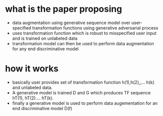 # what is the paper proposing
* data augmentation using generative sequence model over user-specified transformation functions using generative adversarial process
* uses transformation function which is robust to misspecified user input and is trained on unlabeled data
* transformation model can then be used to perform data augmentation for any end discriminative model

# how it works
* basically user provides set of transformation function h(1),h(2),,... h(k)  and unlabeled data.
* A generative model is trained D and G which produces TF sequence hT(1), hT(2).... hT(k).
* finally a generative model is used to perform data augementation for an end discriminative model D(f) 


